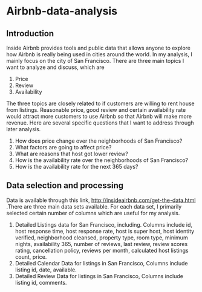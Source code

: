# Airbnb-data-analysis
## Introduction 
Inside Airbnb provides tools and public data that allows anyone to explore how Airbnb is really being used in cities around the world. In my analysis, I mainly focus on the city of San Francisco. There are three main topics I want to analyze and discuss, which are 
1. Price 
2. Review 
3. Availability

The three topics are closely related to if customers are willing to rent house from listings. Reasonable price, good review and certain availability rate would attract more customers to use Airbnb so that Airbnb will make more revenue. Here are several specific questions that I want to address through later analysis. 
1.	How does price change over the neighborhoods of San Francisco? 
2.	What factors are going to affect price? 
3.	What are reasons that host got lower review? 
4.	How is the availability rate over the neighborhoods of San Francisco?
5.	How is the availability rate for the next 365 days? 

## Data selection and processing
Data is available through this link, http://insideairbnb.com/get-the-data.html .There are three main data sets available. For each data set, I primarily selected certain number of columns which are useful for my analysis. 
1.	Detailed Listings data for San Francisco, including. Columns include id, host response time, host response rate, host is super host, host identity verified, neighborhood cleansed, property type, room type, minimum nights, availability 365, number of reviews, last review, review scores rating, cancellation policy, reviews per month, calculated host listings count, price.
2.	Detailed Calendar Data for listings in San Francisco, Columns include listing id, date, available.
3.	Detailed Review Data for listings in San Francisco, Columns include listing id, comments.
